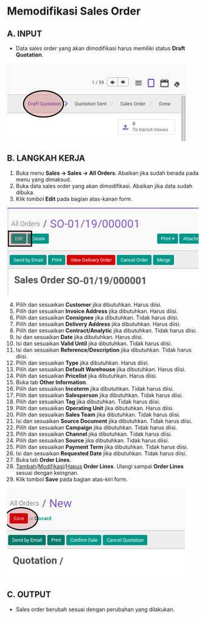 # Memodifikasi Sales Order

## A. INPUT

* Data sales order yang akan dimodifikasi harus memiliki status **Draft Quotation**.

![](../../img/sales-order/status-draft-quotation.png)

## B. LANGKAH KERJA

1. Buka menu **Sales -> Sales -> All Orders**. Abaikan jika sudah berada pada menu yang dimaksud.
2. Buka data sales order yang akan dimodifikasi. Abaikan jika data sudah dibuka.
3. <a name="l3">Klik</a> tombol **Edit** pada bagian atas-kanan form.

![](../../img/sales-order/tombol-edit.png)

4. Pilih dan sesuaikan **Customer** jika dibutuhkan. Harus diisi.
5. Pilih dan sesuaikan **Invoice Address** jika dibutuhkan. Harus diisi.
6. Pilih dan sesuaikan **Consignee** jika dibutuhkan. Tidak harus diisi.
7. Pilih dan sesuaikan **Delivery Address** jika dibutuhkan. Harus diisi.
8. Pilih dan sesuaikan **Contract/Analytic** jika dibutuhkan. Tidak harus diisi.
9. Isi dan sesuaikan **Date** jika dibutuhkan. Harus diisi.
10. Isi dan sesuaikan **Valid Until** jika dibutuhkan. Tidak harus diisi.
11. Isi dan sesuaikan **Reference/Description** jika dibutuhkan. Tidak harus diisi.
12. Pilih dan sesuaikan **Type** jika dibutuhkan. Harus diisi.
13. Pilih dan sesuaikan **Default Warehouse** jika dibutuhkan. Harus diisi.
14. Pilih dan sesuaikan **Pricelist** jika dibutuhkan. Harus diisi.
15. Buka tab **Other Information**.
16. Pilih dan sesuaikan **Incoterm** jika dibutuhkan. Tidak harus diisi.
17. Pilih dan sesuaikan **Salesperson** jika dibutuhkan. Tidak harus diisi.
18. Pilih dan sesuaikan **Tag** jika dibutuhkan. Tidak harus diisi.
19. Pilih dan sesuaikan **Operating Unit** jika dibutuhkan. Harus diisi.
20. Pilih dan sesuaikan **Sales Team**  jika dibutuhkan. Tidak harus diisi.
21. Isi dan sesuaikan **Source Document** jika dibutuhkan. Tidak harus diisi.
22. Pilih dan sesuaikan **Campaign** jika dibutuhkan. Tidak harus diisi.
23. Pilih dan sesuaikan **Channel** jika dibutuhkan. Tidak harus diisi.
24. Pilih dan sesuaikan **Source** jika dibutuhkan. Tidak harus diisi.
25. Pilih dan sesuaikan **Payment Term** jika dibutuhkan. Tidak harus diisi.
26. Isi dan sesuaikan **Requested Date** jika dibutuhkan. Tidak harus diisi.
27. Buka tab **Order Lines**.
28. <a name="l28">[Tambah](./membuat-line.md)/[Modifikasi](./modifikasi-line.md)/[Hapus](./meghapus-line.md) **Order Lines**</a>. Ulangi sampai **Order Lines** sesuai dengan keingnan.
29. <a name="l29">Klik</a> tombol **Save** pada bagian atas-kiri form.

![](../../img/sales-order/tombol-save.png)

## C. OUTPUT

* Sales order berubah sesuai dengan perubahan yang dilakukan.
